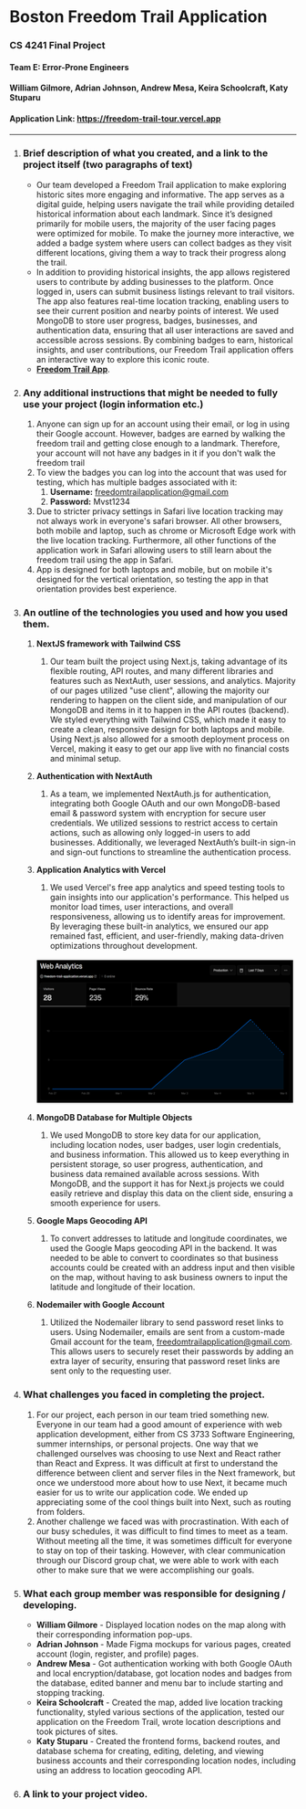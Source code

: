 # Boston Freedom Trail Application

### CS 4241 Final Project

#### Team E: Error-Prone Engineers

#### William Gilmore, Adrian Johnson, Andrew Mesa, Keira Schoolcraft, Katy Stuparu

#### Application Link: https://freedom-trail-tour.vercel.app

---

1. <h3>Brief description of what you created, and a link to the project itself (two paragraphs of text)</h3>

   - Our team developed a Freedom Trail application to make exploring historic sites more engaging and informative.
     The app serves as a digital guide, helping users navigate the trail while providing detailed historical information
     about each landmark. Since it’s designed primarily for mobile users, the majority of the user facing pages were optimized
     for mobile. To make the journey more interactive, we added a badge system where users can collect
     badges as they visit different locations, giving them a way to track their progress along the trail.
   - In addition to providing historical insights, the app allows registered users to contribute by adding businesses
     to the platform. Once logged in, users can submit business listings relevant to trail visitors. The app also features real-time
     location tracking, enabling users to see their current position and nearby points of interest. We used MongoDB to store
     user progress, badges, businesses, and authentication data, ensuring that all user interactions are saved and accessible
     across sessions. By combining badges to earn, historical insights, and user contributions, our Freedom Trail application
     offers an interactive way to explore this iconic route.
   - [**Freedom Trail App**](https://freedom-trail-tour.vercel.app).

2. <h3>Any additional instructions that might be needed to fully use your project (login information etc.)</h3>

   1. Anyone can sign up for an account using their email, or log in using their Google account.
      However, badges are earned by walking the freedom trail and getting close enough to a landmark.
      Therefore, your account will not have any badges in it if you don't walk the freedom trail
   2. To view the badges you can log into the account that was used for testing, which has multiple badges associated with it:
      1. **Username:** freedomtrailapplication@gmail.com
      2. **Password:** Mvst1234
   3. Due to stricter privacy settings in Safari live location tracking may not always work in everyone's safari browser.
      All other browsers, both mobile and laptop, such as chrome or Microsoft Edge work with the live location tracking.
      Furthermore, all other functions of the application work in Safari allowing users to still learn about the freedom
      trail using the app in Safari.
   4. App is designed for both laptops and mobile, but on mobile it's designed for the vertical orientation, so testing the
      app in that orientation provides best experience.

3. <h3>An outline of the technologies you used and how you used them.</h3>

   1. **NextJS framework with Tailwind CSS**
      1. Our team built the project using Next.js, taking advantage of its flexible routing, API routes, and many 
      different libraries and features such as NextAuth, user sessions, and analytics. 
      Majority of our pages utilized "use client", allowing the majority our rendering to happen on the client side, 
      and manipulation of our MongoDB and items in it to happen in the API routes (backend). We styled everything 
      with Tailwind CSS, which made it easy to create a clean, responsive design for both laptops and mobile. 
      Using Next.js also allowed for a smooth deployment process on Vercel, making it easy to get our app live with no 
      financial costs and minimal setup.
   2. **Authentication with NextAuth**
      1. As a team, we implemented NextAuth.js for authentication, integrating both Google OAuth and our own MongoDB-based 
      email & password system with encryption for secure user credentials. We utilized sessions to restrict access to certain 
      actions, such as allowing only logged-in users to add businesses. Additionally, we leveraged NextAuth’s built-in sign-in 
      and sign-out functions to streamline the authentication process.
   3. **Application Analytics with Vercel**
      1. We used Vercel's free app analytics and speed testing tools to gain insights into our application's performance. 
      This helped us monitor load times, user interactions, and overall responsiveness, allowing us to identify areas for 
      improvement. By leveraging these built-in analytics, we ensured our app remained fast, efficient, and user-friendly, 
      making data-driven optimizations throughout development.
      <br/>
        <img src="analytics.png" alt="Analytics" width="450" height="250"/>
   4. **MongoDB Database for Multiple Objects**
      1. We used MongoDB to store key data for our application, including location nodes, user badges, user login credentials, 
      and business information. This allowed us to keep everything in persistent storage, so user progress, authentication, 
      and business data remained available across sessions. With MongoDB, and the support it has for Next.js projects
      we could easily retrieve and display this data on the client side, ensuring a smooth experience for users.

   5. **Google Maps Geocoding API**
      1. To convert addresses to latitude and longitude coordinates, we used the Google Maps geocoding API in the backend. It
      was needed to be able to convert to coordinates so that business accounts could be created with an address input and
      then visible on the map, without having to ask business owners to input the latitude and longitude of their location. 

   6. **Nodemailer with Google Account**
      1. Utilized the Nodemailer library to send password reset links to users. Using Nodemailer, emails are sent from a 
      custom-made Gmail account for the team, freedomtrailapplication@gmail.com. This allows users to securely reset their 
      passwords by adding an extra layer of security, ensuring that password reset links are sent only to the requesting user.
 
4. <h3> What challenges you faced in completing the project. </h3>

   1. For our project, each person in our team tried something new. Everyone in our team had a good amount of experience with web application development, either from CS 3733 Software Engineering, summer internships, or personal projects. One way that we challenged ourselves was choosing to use Next and React rather than React and Express. It was difficult at first to understand the difference between client and server files in the Next framework, but once we understood more about how to use Next, it became much easier for us to write our application code. We ended up appreciating some of the cool things built into Next, such as routing from folders.
   2. Another challenge we faced was with procrastination. With each of our busy schedules, it was difficult to find times to meet as a team. Without meeting all the time, it was sometimes difficult for everyone to stay on top of their tasking. However, with clear communication through our Discord group chat, we were able to work with each other to make sure that we were accomplishing our goals.

5. <h3> What each group member was responsible for designing / developing. </h3>

   - **William Gilmore** - Displayed location nodes on the map along with their corresponding information pop-ups.
   - **Adrian Johnson** - Made Figma mockups for various pages, created account (login, register, and profile) pages.
   - **Andrew Mesa** - Got authentication working with both Google OAuth and local encryption/database, got location nodes and badges from the database, edited banner and menu bar to include starting and stopping tracking.
   - **Keira Schoolcraft** - Created the map, added live location tracking functionality, styled various sections of the application, tested our application on the Freedom Trail, wrote location descriptions and took pictures of sites.
   - **Katy Stuparu** - Created the frontend forms, backend routes, and database schema for creating, editing, deleting, and viewing business accounts and their corresponding location nodes, including using an address to location geocoding API.

6. <h3> A link to your project video. </h3>
